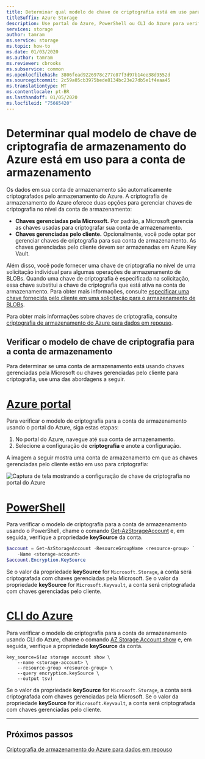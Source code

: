 ```yaml
---
title: Determinar qual modelo de chave de criptografia está em uso para a conta de armazenamento
titleSuffix: Azure Storage
description: Use portal do Azure, PowerShell ou CLI do Azure para verificar como as chaves de criptografia estão sendo gerenciadas para a conta de armazenamento. As chaves podem ser gerenciadas pela Microsoft (o padrão) ou pelo cliente. As chaves gerenciadas pelo cliente devem ser armazenadas em Azure Key Vault.
services: storage
author: tamram
ms.service: storage
ms.topic: how-to
ms.date: 01/03/2020
ms.author: tamram
ms.reviewer: cbrooks
ms.subservice: common
ms.openlocfilehash: 3806fead9226978c277e87f3d97b14ee38d9552d
ms.sourcegitcommit: 2c59a05cb3975bede8134bc23e27db5e1f4eaa45
ms.translationtype: MT
ms.contentlocale: pt-BR
ms.lasthandoff: 01/05/2020
ms.locfileid: "75665420"
---
```

# <a name="determine-which-azure-storage-encryption-key-model-is-in-use-for-the-storage-account"></a>Determinar qual modelo de chave de criptografia de armazenamento do Azure está em uso para a conta de armazenamento

Os dados em sua conta de armazenamento são automaticamente criptografados pelo armazenamento do Azure. A criptografia de armazenamento do Azure oferece duas opções para gerenciar chaves de criptografia no nível da conta de armazenamento:

- **Chaves gerenciadas pela Microsoft.** Por padrão, a Microsoft gerencia as chaves usadas para criptografar sua conta de armazenamento.
- **Chaves gerenciadas pelo cliente.** Opcionalmente, você pode optar por gerenciar chaves de criptografia para sua conta de armazenamento. As chaves gerenciadas pelo cliente devem ser armazenadas em Azure Key Vault.

Além disso, você pode fornecer uma chave de criptografia no nível de uma solicitação individual para algumas operações de armazenamento de BLOBs. Quando uma chave de criptografia é especificada na solicitação, essa chave substitui a chave de criptografia que está ativa na conta de armazenamento. Para obter mais informações, consulte [especificar uma chave fornecida pelo cliente em uma solicitação para o armazenamento de BLOBs](../blobs/storage-blob-customer-provided-key.md).

Para obter mais informações sobre chaves de criptografia, consulte [criptografia de armazenamento do Azure para dados em repouso](storage-service-encryption.md).

## <a name="check-the-encryption-key-model-for-the-storage-account"></a>Verificar o modelo de chave de criptografia para a conta de armazenamento

Para determinar se uma conta de armazenamento está usando chaves gerenciadas pela Microsoft ou chaves gerenciadas pelo cliente para criptografia, use uma das abordagens a seguir.

# <a name="azure-portaltabportal"></a>[Azure portal](#tab/portal)

Para verificar o modelo de criptografia para a conta de armazenamento usando o portal do Azure, siga estas etapas:

1. No portal do Azure, navegue até sua conta de armazenamento.
1. Selecione a configuração de **criptografia** e anote a configuração.

A imagem a seguir mostra uma conta de armazenamento em que as chaves gerenciadas pelo cliente estão em uso para criptografia:

![Captura de tela mostrando a configuração de chave de criptografia no portal do Azure](media/storage-encryption-key-model-get/customer-managed-encryption-key-setting-portal.png)

# <a name="powershelltabpowershell"></a>[PowerShell](#tab/powershell)

Para verificar o modelo de criptografia para a conta de armazenamento usando o PowerShell, chame o comando [Get-AzStorageAccount](/powershell/module/az.storage/get-azstorageaccount) e, em seguida, verifique a propriedade **keySource** da conta.

```powershell
$account = Get-AzStorageAccount -ResourceGroupName <resource-group> `
    -Name <storage-account>
$account.Encryption.KeySource
```

Se o valor da propriedade **keySource** for `Microsoft.Storage`, a conta será criptografada com chaves gerenciadas pela Microsoft. Se o valor da propriedade **keySource** for `Microsoft.Keyvault`, a conta será criptografada com chaves gerenciadas pelo cliente.

# <a name="azure-clitabcli"></a>[CLI do Azure](#tab/cli)

Para verificar o modelo de criptografia para a conta de armazenamento usando CLI do Azure, chame o comando [AZ Storage Account show](/cli/azure/storage/account#az-storage-account-show) e, em seguida, verifique a propriedade **keySource** da conta.

```azurecli-interactive
key_source=$(az storage account show \
    --name <storage-account> \
    --resource-group <resource-group> \
    --query encryption.keySource \
    --output tsv)
```

Se o valor da propriedade **keySource** for `Microsoft.Storage`, a conta será criptografada com chaves gerenciadas pela Microsoft. Se o valor da propriedade **keySource** for `Microsoft.Keyvault`, a conta será criptografada com chaves gerenciadas pelo cliente.

---

## <a name="next-steps"></a>Próximos passos

[Criptografia de armazenamento do Azure para dados em repouso](storage-service-encryption.md)
